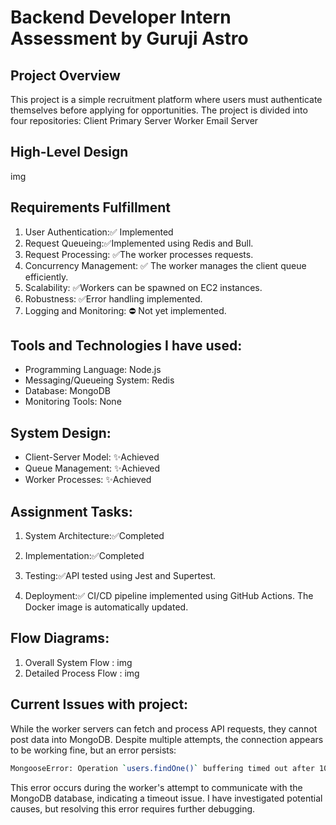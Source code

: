 # Backend Developer Intern Assessment by Guruji Astro

## Project Overview
This project is a simple recruitment platform where users must authenticate themselves before applying for opportunities. The project is divided into four repositories:
Client
Primary Server
Worker
Email Server

## High-Level Design

img

## Requirements Fulfillment
1. User Authentication:✅ Implemented
2. Request Queueing:✅Implemented using Redis and Bull.
3. Request Processing: ✅The worker processes requests.
4. Concurrency Management: ✅ The worker manages the client queue efficiently.
5. Scalability:  ✅Workers can be spawned on EC2 instances.
6. Robustness:  ✅Error handling implemented.
7. Logging and Monitoring: ⛔ Not yet implemented.

## Tools and Technologies I have used:
- Programming Language: Node.js 
- Messaging/Queueing System: Redis
- Database: MongoDB
- Monitoring Tools: None


## System Design:
- Client-Server Model:  ✨Achieved
- Queue Management:  ✨Achieved
- Worker Processes:  ✨Achieved

## Assignment Tasks:
1. System Architecture:✅Completed
   
2. Implementation:✅Completed
   
3. Testing:✅API tested using Jest and Supertest.
    
4. Deployment:✅ CI/CD pipeline implemented using GitHub Actions. The Docker image is automatically updated.  

## Flow Diagrams:
1. Overall System Flow :
img
2. Detailed Process Flow :
img

## Current Issues with project:
While the worker servers can fetch and process API requests, they cannot post data into MongoDB. Despite multiple attempts, the connection appears to be working fine, but an error persists:
```bash
MongooseError: Operation `users.findOne()` buffering timed out after 10000ms
```
This error occurs during the worker's attempt to communicate with the MongoDB database, indicating a timeout issue. I have investigated potential causes, but resolving this error requires further debugging.


 
